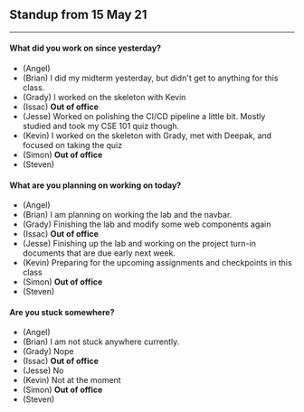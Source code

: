 ## Standup from 15 May 21

--- 

#### What did you work on since yesterday?
- (Angel) 
- (Brian) I did my midterm yesterday, but didn't get to anything for this class.
- (Grady) I worked on the skeleton with Kevin
- (Issac) **Out of office**
- (Jesse) Worked on polishing the CI/CD pipeline a little bit. Mostly studied and took my CSE 101 quiz though.
- (Kevin) I worked on the skeleton with Grady, met with Deepak, and focused on taking the quiz
- (Simon) **Out of office**
- (Steven) 

#### What are you planning on working on today?
- (Angel) 
- (Brian) I am planning on working the lab and the navbar.
- (Grady) Finishing the lab and modify some web components again
- (Issac) **Out of office**
- (Jesse) Finishing up the lab and working on the project turn-in documents that are due early next week.
- (Kevin) Preparing for the upcoming assignments and checkpoints in this class
- (Simon) **Out of office**
- (Steven) 

#### Are you stuck somewhere?
- (Angel) 
- (Brian) I am not stuck anywhere currently.
- (Grady) Nope
- (Issac) **Out of office**
- (Jesse) No
- (Kevin) Not at the moment
- (Simon) **Out of office**
- (Steven) 